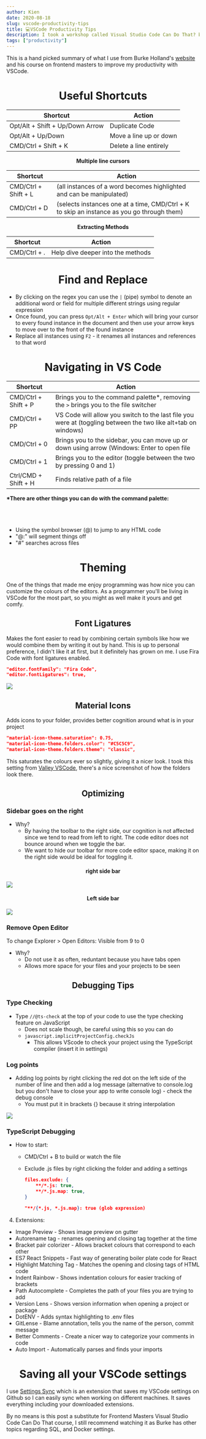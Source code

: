 ```yaml
---
author: Kien
date: 2020-08-18
slug: vscode-productivity-tips
title: 💻VSCode Productivity Tips
description: I took a workshop called Visual Studio Code Can Do That? by Burke Holland from Frontend Masters and learned a few tips and tricks to make myself more productive with VSCode!
tags: ["productivity"]
---
```


This is a hand picked summary of what I use from Burke Holland's <a href="https://burkeholland.gitbook.io/vs-code-can-do-that/" target="_blank">website</a> and his course on frontend masters to improve my productivity with VSCode.

# <center> Useful Shortcuts </center>

| **Shortcut**  | **Action**  |
|---|---|
| Opt/Alt + Shift + Up/Down Arrow  | Duplicate Code  |
| Opt/Alt + Up/Down  | Move a line up or down |
| CMD/Ctrl + Shift + K | Delete a line entirely |

<center> <strong>Multiple line cursors</strong> </center>

| **Shortcut**  | **Action**  |
|---|---|
| CMD/Ctrl + Shift + L | (all instances of a word becomes highlighted and can be manipulated) |
| CMD/Ctrl + D   |  (selects instances one at a time, CMD/Ctrl + K to skip an instance as you go through them)  |

<center> <strong>Extracting Methods</strong> </center>

| **Shortcut**  | **Action**  |
|---|---|
| CMD/Ctrl + . | Help dive deeper into the methods 

# <center>Find and Replace</center>

- By clicking on the regex you can use the `|` (pipe) symbol to denote an additional word or field for multiple different strings using regular expression
- Once found, you can press `Opt/Alt + Enter` which will bring your cursor to every found instance in the document and then use your arrow keys to move over to the front of the found instance
- Replace all instances using `F2` - it renames all instances and references to that word

# <center>Navigating in VS Code</center>

| **Shortcut**  | **Action**  |
|---|---|
| CMD/Ctrl + Shift + P | Brings you to the command palette*, removing the `>` brings you to the file switcher
| CMD/Ctrl + PP | VS Code will allow you switch to the last file you were at (toggling between the two like alt+tab on windows)
| CMD/Ctrl + 0 | Brings you to the sidebar, you can move up or down using arrow (Windows: Enter to open file | Mac: CMD + down)
| CMD/Ctrl + 1 | Brings you to the editor (toggle between the two by pressing 0 and 1)
| Ctrl/CMD + Shift + H | Finds relative path of a file

<p><b>*There are other things you can do with the command palette:</b>
<br></br>
<br></br>
<ul>
    <li>Using the symbol browser (@) to jump to any HTML code</li>
    <li>"@:" will segment things off</li>
    <li>"#" searches across files</li>
</ul>
</p>


# <center>Theming</center>

One of the things that made me enjoy programming was how nice you can customize the colours of the editors. As a programmer you'll be living in VSCode for the most part, so you might as well make it yours and get comfy.

## <center>Font Ligatures</center>
Makes the font easier to read by combining certain symbols like how we would combine them by writing it out by hand. This is up to personal preference, I didn't like it at first, but it definitely has grown on me. I use Fira Code with font ligatures enabled.

```json
"editor.fontFamily": "Fira Code",
"editor.fontLigatures": true,
```
![](./fontligatures.png)

## <center>Material Icons </center>
Adds icons to your folder, provides better cognition around what is in your project

```json
"material-icon-theme.saturation": 0.75,
"material-icon-theme.folders.color": "#C5C5C9",
"material-icon-theme.folders.theme": "classic",
```

This saturates the colours ever so slightly, giving it a nicer look. I took this setting from <a href="https://github.com/TimGr/valley-vscode" target="_blank">Valley VSCode</a>, there's a nice screenshot of how the folders look there.

## <center>Optimizing</center>

### Sidebar goes on the right
- Why? 
    - By having the toolbar to the right side, our cognition is not affected since we tend to read from left to right. The code editor does not bounce around when we toggle the bar.
    - We want to hide our toolbar for more code editor space, making it on the right side would be ideal for toggling it.

#### <center>right side bar</center>
![](./rightbar.gif)

#### <center>Left side bar</center>
![](./leftbar.gif)



### Remove Open Editor
To change Explorer > Open Editors: Visible from 9 to 0


- Why?
    - Do not use it as often, reduntant because you have tabs open
    - Allows more space for your files and your projects to be seen

## <center> Debugging Tips </center>

### Type Checking

- Type `//@ts-check` at the top of your code to use the type checking feature on JavaScript
    - Does not scale though, be careful using this so you can do
    - `javascript.implicitProjectConfig.checkJs`
        - This allows VScode to check your project using the TypeScript compiler (insert it in settings)

### Log points
- Adding log points by right clicking the red dot on the left side of the number of line and then add a log message (alternative to console.log but you don't have to close your app to write console log) - check the debug console
    - You must put it in brackets {} because it string interpolation

![](./breakpoint.png)

### TypeScript Debugging
- How to start:
    - CMD/Ctrl + B to build or watch the file
    - Exclude .js files by right clicking the folder and adding a settings

        ```json
        files.exclude: {
        	**/*.js: true,
        	**/*.js.map: true,
        }

        "**/{*.js, *.js.map}: true (glob expression)
        ```

4. Extensions:

- Image Preview - Shows image preview on gutter
- Autorename tag  - renames opening and closing tag together at the time
- Bracket pair colorizer - Allows bracket colours that correspond to each other
- ES7 React Snippets - Fast way of generating boiler plate code for React
- Highlight Matching Tag - Matches the opening and closing tags of HTML code
- Indent Rainbow - Shows indentation colours for easier tracking of brackets
- Path Autocomplete - Completes the path of your files you are trying to add
- Version Lens - Shows version information when opening a project or package
- DotENV - Adds syntax highlighting to .env files
- GitLense - Blame annotation, tells you the name of the person, commit message
- Better Comments - Create a nicer way to categorize your comments in code
- Auto Import - Automatically parses and finds your imports

# <center>Saving all your VSCode settings</center>
I use <a href="https://marketplace.visualstudio.com/items?itemName=Shan.code-settings-sync" target="_blank">Settings Sync</a> which is an extension that saves my VSCode settings on Github so I can easily sync when working on different machines. It saves everything including your downloaded extensions.

By no means is this post a substitute for Frontend Masters Visual Studio Code Can Do That course, I still recommend watching it as Burke has other topics regarding SQL, and Docker settings.